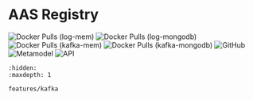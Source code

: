 # AAS Registry

![Docker Pulls (log-mem)](https://img.shields.io/docker/pulls/eclipsebasyx/aas-registry-log-mem?label=Docker%20Pulls%20(log-mem))
![Docker Pulls (log-mongodb)](https://img.shields.io/docker/pulls/eclipsebasyx/aas-registry-log-mongodb?label=Docker%20Pulls%20(log-mongodb))
![Docker Pulls (kafka-mem)](https://img.shields.io/docker/pulls/eclipsebasyx/aas-registry-kafka-mem?label=Docker%20Pulls%20(kafka-mem))
![Docker Pulls (kafka-mongodb)](https://img.shields.io/docker/pulls/eclipsebasyx/aas-registry-kafka-mongodb?label=Docker%20Pulls%20(kafka-mongodb))
![GitHub](https://img.shields.io/github/license/eclipse-basyx/basyx-java-server-sdk)
![Metamodel](https://img.shields.io/badge/Metamodel-v3.0-yellow)
![API](https://img.shields.io/badge/API-v3.0-yellow)

```{toctree}
:hidden:
:maxdepth: 1

features/kafka
```